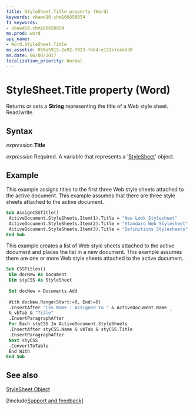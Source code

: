 ```yaml
---
title: StyleSheet.Title property (Word)
keywords: vbawd10.chm166658054
f1_keywords:
- vbawd10.chm166658054
ms.prod: word
api_name:
- Word.StyleSheet.Title
ms.assetid: 050e5915-2e92-7023-fb64-e122bfc4dd38
ms.date: 06/08/2017
localization_priority: Normal
---
```



# StyleSheet.Title property (Word)

Returns or sets a  **String** representing the title of a Web style sheet. Read/write.


## Syntax

_expression_.**Title**

_expression_ Required. A variable that represents a '[StyleSheet](Word.StyleSheet.md)' object.


## Example

This example assigns titles to the first three Web style sheets attached to the active document. This example assumes that there are three style sheets attached to the active document.


```vb
Sub AssignCSSTitle() 
 ActiveDocument.StyleSheets.Item(1).Title = "New Look Stylesheet" 
 ActiveDocument.StyleSheets.Item(2).Title = "Standard Web Stylesheet" 
 ActiveDocument.StyleSheets.Item(3).Title = "Definitions Stylesheets" 
End Sub
```

This example creates a list of Web style sheets attached to the active document and places the list in a new document. This example assumes there are one or more Web style sheets attached to the active document.




```vb
Sub CSSTitles() 
 Dim docNew As Document 
 Dim styCSS As StyleSheet 
 
 Set docNew = Documents.Add 
 
 With docNew.Range(Start:=0, End:=0) 
 .InsertAfter "CSS Name : Assigned to " & ActiveDocument.Name _ 
 & vbTab & "Title" 
 .InsertParagraphAfter 
 For Each styCSS In ActiveDocument.StyleSheets 
 .InsertAfter styCSS.Name & vbTab & styCSS.Title 
 .InsertParagraphAfter 
 Next styCSS 
 .ConvertToTable 
 End With 
End Sub
```


## See also


[StyleSheet Object](Word.StyleSheet.md)

[!include[Support and feedback](~/includes/feedback-boilerplate.md)]